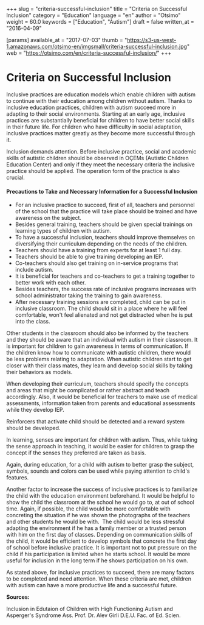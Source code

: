 +++
slug = "criteria-successful-inclusion"
title = "Criteria on Successful Inclusion"
category = "Education"
language = "en"
author = "Otsimo"
weight = 60.0
keywords = ["Education", "Autism"]
draft = false
written_at = "2016-04-09"

[params]
available_at = "2017-07-03"
thumb = "https://s3-us-west-1.amazonaws.com/otsimo-en/imgsmall/criteria-successful-inclusion.jpg"
web = "https://otsimo.com/en/criteria-successful-inclusion/"
+++


# Criteria on Successful Inclusion

Inclusive practices are education models which enable children with autism to continue with their education among children without autism. Thanks to inclusive education practices, children with autism succeed more in adapting to their social environments. Starting at an early age, inclusive practices are substantially beneficial for children to have better social skills in their future life. For children who have difficulty in social adaptation, inclusive practices matter greatly as they become more successful through it.

Inclusion demands attention. Before inclusive practice, social and academic skills of autistic children should be observed in OÇEMs (Autistic Children Education Center) and only if they meet the necessary criteria the inclusive practice should be applied. The operation form of the practice is also crucial.


#### Precautions to Take and Necessary Information for a Successful Inclusion

  * For an inclusive practice to succeed, first of all, teachers and personnel of the school that the practice will take place should be trained and have awareness on the subject.
  * Besides general training, teachers should be given special trainings on learning types of children with autism.
  * To have a successful inclusion, teachers should improve themselves on diversifying their curriculum depending on the needs of the children.
  * Teachers should have a training from experts for at least 1 full day.
  * Teachers should be able to give training developing an IEP.
  * Co-teachers should also get training on in-service programs that include autism.
  * It is beneficial for teachers and co-teachers to get a training together to better work with each other.
  * Besides teachers, the success rate of inclusive programs increases with school administrator taking the training to gain awareness.
  * After necessary training sessions are completed, child can be put in inclusive classroom. The child should sit in a place where he will feel comfortable, won't feel alienated and not get distracted when he is put into the class.



Other students in the classroom should also be informed by the teachers and they should be aware that an individual with autism in their classroom. It is important for children to gain awareness in terms of communication. If the children know how to communicate with autistic children, there would be less problems relating to adaptation. When autistic children start to get closer with their class mates, they learn and develop social skills by taking their behaviors as models.

When developing their curriculum, teachers should specify the concepts and areas that might be complicated or rather abstract and teach accordingly. Also, it would be beneficial for teachers to make use of medical assessments, information taken from parents and educational assessments while they develop IEP.

Reinforcers that activate child should be detected and a reward system should be developed.

In learning, senses are important for children with autism. Thus, while taking the sense approach in teaching, it would be easier for children to grasp the concept if the senses they preferred are taken as basis.

Again, during education, for a child with autism to better grasp the subject, symbols, sounds and colors can be used while paying attention to child's features.

Another factor to increase the success of inclusive practices is to familiarize the child with the education environment beforehand. It would be helpful to show the child the classroom at the school he would go to, at out of school time. Again, if possible, the child would be more comfortable with concreting the situation if he was shown the photographs of the teachers and other students he would be with.  The child would be less stressful adapting the environment if he has a family member or a trusted person with him on the first day of classes. Depending on communication skills of the child, it would be efficient to develop symbols that concrete the first day of school before inclusive practice. It is important not to put pressure on the child if his participation is limited when he starts school. It would be more useful for inclusion in the long term if he shows participation on his own.

As stated above, for inclusive practices to succeed, there are many factors to be completed and need attention. When these criteria are met, children with autism can have a more productive life and a successful future.

**Sources:**

Inclusion in Edutaion of Children with High Functioning Autism and Asperger's Syndrome Ass. Prof. Dr. Alev Girli D.E.U. Fac. of Ed. Scien.
